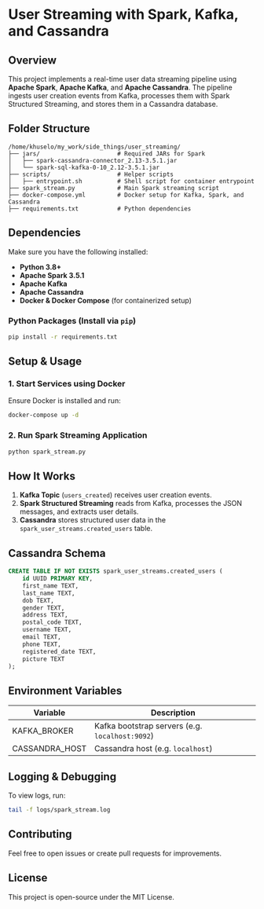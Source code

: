 # User Streaming with Spark, Kafka, and Cassandra

## Overview
This project implements a real-time user data streaming pipeline using **Apache Spark**, **Apache Kafka**, and **Apache Cassandra**. The pipeline ingests user creation events from Kafka, processes them with Spark Structured Streaming, and stores them in a Cassandra database.

## Folder Structure
```
/home/khuselo/my_work/side_things/user_streaming/
├── jars/                      # Required JARs for Spark
│   ├── spark-cassandra-connector_2.13-3.5.1.jar
│   └── spark-sql-kafka-0-10_2.12-3.5.1.jar
├── scripts/                   # Helper scripts
│   ├── entrypoint.sh          # Shell script for container entrypoint
├── spark_stream.py            # Main Spark streaming script
├── docker-compose.yml         # Docker setup for Kafka, Spark, and Cassandra
├── requirements.txt           # Python dependencies
```

## Dependencies
Make sure you have the following installed:
- **Python 3.8+**
- **Apache Spark 3.5.1**
- **Apache Kafka**
- **Apache Cassandra**
- **Docker & Docker Compose** (for containerized setup)

### Python Packages (Install via `pip`)
```sh
pip install -r requirements.txt
```

## Setup & Usage
### 1. Start Services using Docker
Ensure Docker is installed and run:
```sh
docker-compose up -d
```

### 2. Run Spark Streaming Application
```sh
python spark_stream.py
```

## How It Works
1. **Kafka Topic** (`users_created`) receives user creation events.
2. **Spark Structured Streaming** reads from Kafka, processes the JSON messages, and extracts user details.
3. **Cassandra** stores structured user data in the `spark_user_streams.created_users` table.

## Cassandra Schema
```sql
CREATE TABLE IF NOT EXISTS spark_user_streams.created_users (
    id UUID PRIMARY KEY,
    first_name TEXT,
    last_name TEXT,
    dob TEXT,
    gender TEXT,
    address TEXT,
    postal_code TEXT,
    username TEXT,
    email TEXT,
    phone TEXT,
    registered_date TEXT,
    picture TEXT
);
```

## Environment Variables
| Variable       | Description                     |
|---------------|---------------------------------|
| KAFKA_BROKER  | Kafka bootstrap servers (e.g. `localhost:9092`) |
| CASSANDRA_HOST| Cassandra host (e.g. `localhost`) |

## Logging & Debugging
To view logs, run:
```sh
tail -f logs/spark_stream.log
```

## Contributing
Feel free to open issues or create pull requests for improvements.

## License
This project is open-source under the MIT License.

